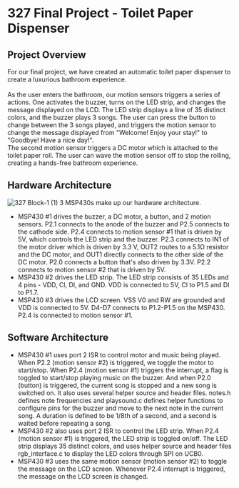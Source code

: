 # 327 Final Project - Toilet Paper Dispenser
## Project Overview <br>
For our final project, we have created an automatic toilet paper dispenser to create a luxurious bathroom experience. <br>
<br> 
As the user enters the bathroom, our motion sensors triggers a series of actions. One activates the buzzer, turns on the LED strip, and changes the message displayed on the LCD. The LED strip displays a line of 35 distinct colors, and the buzzer plays 3 songs. The user can press the button to change between the 3 songs played, and triggers the motion sensor to change the message displayed from "Welcome! Enjoy your stay!" to "Goodbye! Have a nice day!". <br>
The second motion sensor triggers a DC motor which is attached to the toilet paper roll. The user can wave the motion sensor off to stop the rolling, creating a hands-free bathroom experience. <br> 

## Hardware Architecture <br>
![327 Block-1 (1)](https://github.com/jc1321/327-Final-Project---Toilet-Paper-Dispenser/assets/90633740/9b190e98-d41f-4853-a8a3-fae16e274e6a)
3 MSP430s make up our hardware architecture. <br> 
* MSP430 #1 drives the buzzer, a DC motor, a button, and 2 motion sensors. P2.1 connects to the anode of the buzzer and P2.5 connects to the cathode side. P2.4 connects to motion sensor #1 that is driven by 5V, which controls the LED strip and the buzzer. P2.3 connects to IN1 of the motor driver which is driven by 3.3 V, OUT2 routes to a 5.1Ω resistor and the DC motor, and OUT1 directly connects to the other side of the DC motor. P2.0 connects a button that's also driven by 3.3V. P2.2 connects to motion sensor #2 that is driven by 5V. <br>
* MSP430 #2 drives the LED strip. The LED strip consists of 35 LEDs and 4 pins - VDD, Cl, Dl, and GND. VDD is connected to 5V, Cl to P1.5 and Dl to P1.7. <br>
* MSP430 #3 drives the LCD screen. VSS V0 and RW are grounded and VDD is connected to 5V. D4-D7 connects to P1.2-P1.5 on the MSP430. P2.4 is connected to motion sensor #1. <br> 

## Software Architecture <br>
* MSP430 #1 uses port 2 ISR to control motor and music being played. When P2.2 (motion sensor #2) is triggered, we toggle the motor to start/stop. When P2.4 (motion sensor #1) triggers the interrupt, a flag is toggled to start/stop playing music on the buzzer. And when P2.0 (button) is triggered, the current song is stopped and a new song is switched on. It also uses several helper source and header files. notes.h defines note frequencies and playsound.c defines helper functions to configure pins for the buzzer and move to the next note in the current song. A duration is defined to be 1/8th of a second, and a second is waited before repeating a song. <br>
* MSP430 #2 also uses port 2 ISR to control the LED strip. When P2.4 (motion sensor #1) is triggered, the LED strip is toggled on/off. The LED strip displays 35 distinct colors, and uses helper source and header files rgb_interface.c to display the LED colors through SPI on UCB0. <br>
* MSP430 #3 uses the same motion sensor (motion sensor #2) to toggle the message on the LCD screen. Whenever P2.4 interrupt is triggered, the message on the LCD screen is changed. <br> 
